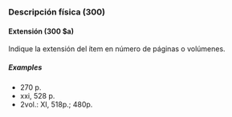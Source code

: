 ### Descripción física (300)

#### Extensión (300 $a)

Indique la extensión del ítem en número de páginas o volúmenes.

##### Examples

- 270 p.
- xxi, 528 p.
- 2vol.: XI, 518p.; 480p.
